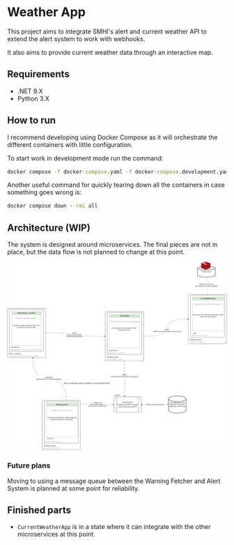 # Weather App

This project aims to integrate SMHI's alert and current weather API to extend the alert system to work with webhooks.

It also aims to provide current weather data through an interactive map.

## Requirements

- .NET 9.X
- Python 3.X

## How to run

I recommend developing using Docker Compose as it will orchestrate the different containers with little configuration.

To start work in development mode run the command:

```cmd
docker compose -f docker-compose.yaml -f docker-compose.development.yaml up
```

Another useful command for quickly tearing down all the containers in case something goes wrong is:

```cmd
docker compose down --rmi all
```

## Architecture (WIP)

The system is designed around microservices. The final pieces are not in place, but the data flow is not planned to change at this point.

![Architecture](./docs/architecture-overview.png)

### Future plans

Moving to using a message queue between the Warning Fetcher and Alert System is planned at some point for reliability.

## Finished parts

- ``CurrentWeatherApp`` is in a state where it can integrate with the other microservices at this point.
